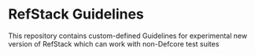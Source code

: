 # RefStack Guidelines

This repository contains custom-defined Guidelines for experimental new version of RefStack which can work with non-Defcore test suites

